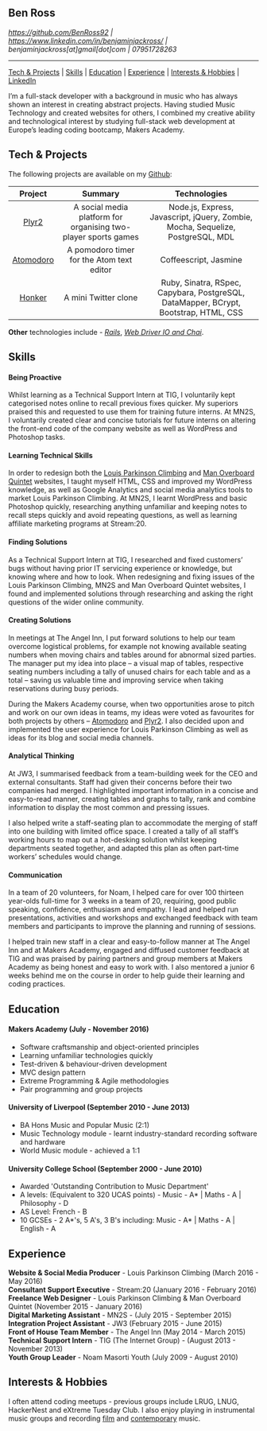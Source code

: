## Ben Ross

*https://github.com/BenRoss92 | https://www.linkedin.com/in/benjaminjackross/ |   
benjaminjackross[at]gmail[dot]com | 07951728263*

---

[Tech & Projects](#tech--projects) | [Skills](#skills) | [Education](#education) | [Experience](#experience) | [Interests & Hobbies](#interests--hobbies) | [LinkedIn](https://uk.linkedin.com/in/benjaminjackross)

I’m a full-stack developer with a background in music who has always shown an interest in creating abstract projects. Having studied Music Technology and created websites for others, I combined my creative ability and technological interest by studying full-stack web development at Europe’s leading coding bootcamp, Makers Academy.

## Tech & Projects

The following projects are available on my [Github](https://github.com/BenRoss92/):

| Project | Summary | Technologies |
|:---:|:---:|:---:|
| [Plyr2](https://github.com/BenRoss92/plyr2) | A social media platform for organising two-player sports games | Node.js, Express, Javascript, jQuery, Zombie, Mocha, Sequelize, PostgreSQL, MDL
| [Atomodoro](https://github.com/BenRoss92/Atomodoro) | A pomodoro timer for the Atom text editor | Coffeescript, Jasmine |
| [Honker](https://github.com/BenRoss92/honker) | A mini Twitter clone | Ruby, Sinatra, RSpec, Capybara, PostgreSQL, DataMapper, BCrypt, Bootstrap, HTML, CSS |

**Other** technologies include - *[Rails](https://github.com/BenRoss92/yelp_clone)*, *[Web Driver IO and Chai](https://github.com/BenRoss92/headline_fetcher)*.

## Skills

#### Being Proactive

Whilst learning as a Technical Support Intern at TIG, I voluntarily kept categorised notes online to recall previous fixes quicker. My superiors praised this and requested to use them for training future interns. At MN2S, I voluntarily created clear and concise tutorials for future interns on altering the front-end code of the company website as well as WordPress and Photoshop tasks.

#### Learning Technical Skills

In order to redesign both the [Louis Parkinson Climbing](http://louisparkinsonclimbing.co.uk/) and [Man Overboard Quintet](http://manoverboardswing.co.uk/) websites, I taught myself HTML, CSS and improved my WordPress knowledge, as well as Google Analytics and social media analytics tools to market Louis Parkinson Climbing. At MN2S, I learnt WordPress and basic Photoshop quickly, researching anything unfamiliar and keeping notes to recall steps quickly and avoid repeating questions, as well as learning affiliate marketing programs at Stream:20.

#### Finding Solutions

As a Technical Support Intern at TIG, I researched and fixed customers’ bugs without having prior IT servicing experience or knowledge, but knowing where and how to look. When redesigning and fixing issues of the Louis Parkinson Climbing, MN2S and Man Overboard Quintet websites, I found and implemented solutions through researching and asking the right questions of the wider online community.

#### Creating Solutions

In meetings at The Angel Inn, I put forward solutions to help our team overcome logistical problems, for example not knowing available seating numbers when moving chairs and tables around for abnormal sized parties. The manager put my idea into place – a visual map of tables, respective seating numbers including a tally of unused chairs for each table and as a total – saving us valuable time and improving service when taking reservations during busy periods.

During the Makers Academy course, when two opportunities arose to pitch and work on our own ideas in teams, my ideas were voted as favourites for both projects by others – [Atomodoro](https://github.com/BenRoss92/Atomodoro) and [Plyr2](https://github.com/BenRoss92/plyr2). I also decided upon and implemented the user experience for Louis Parkinson Climbing as well as ideas for its blog and social media channels.

#### Analytical Thinking

At JW3, I summarised feedback from a team-building week for the CEO and external consultants. Staff had given their concerns before their two companies had merged. I highlighted important information in a concise and easy-to-read manner, creating tables and graphs to tally, rank and combine information to display the most common and pressing issues.

I also helped write a staff-seating plan to accommodate the merging of staff into one building with limited office space. I created a tally of all staff’s working hours to map out a hot-desking solution whilst keeping departments seated together, and adapted this plan as often part-time workers’ schedules would change.

#### Communication

In a team of 20 volunteers, for Noam, I helped care for over 100 thirteen year-olds full-time for 3 weeks in a team of 20, requiring, good public speaking, confidence, enthusiasm and empathy. I lead and helped run presentations, activities and workshops and exchanged feedback with team members and participants to improve the planning and running of sessions.

I helped train new staff in a clear and easy-to-follow manner at The Angel Inn and at Makers Academy, engaged and diffused customer feedback at TIG and was praised by pairing partners and group members at Makers Academy as being honest and easy to work with. I also mentored a junior 6 weeks behind me on the course in order to help guide their learning and coding practices.

## Education

#### Makers Academy (July - November 2016)

- Software craftsmanship and object-oriented principles
- Learning unfamiliar technologies quickly
- Test-driven & behaviour-driven development
- MVC design pattern
- Extreme Programming & Agile methodologies
- Pair programming and group projects

#### University of Liverpool (September 2010 - June 2013)

- BA Hons Music and Popular Music (2:1)
- Music Technology module - learnt industry-standard recording software and hardware
- World Music module - achieved a 1:1

#### University College School (September 2000 - June 2010)

- Awarded 'Outstanding Contribution to Music Department'
- A levels: (Equivalent to 320 UCAS points) -
 Music - A\* | Maths - A | Philosophy - D
- AS Level: French - B
- 10 GCSEs - 2 A\*'s, 5 A's, 3 B's including:
Music - A\* | Maths - A | English - A

## Experience

**Website & Social Media Producer** - Louis Parkinson Climbing (March 2016 - May 2016)  
**Consultant Support Executive** - Stream:20 (January 2016 - February 2016)  
**Freelance Web Designer** - Louis Parkinson Climbing & Man Overboard Quintet (November 2015 - January 2016)  
**Digital Marketing Assistant** - MN2S - (July 2015 - September 2015)  
**Integration Project Assistant** - JW3 (February 2015 - June 2015)  
**Front of House Team Member** - The Angel Inn (May 2014 - March 2015)  
**Technical Support Intern** - TIG (The Internet Group) - (August 2013 - November 2013)  
**Youth Group Leader** - Noam Masorti Youth (July 2009 - August 2010)

## Interests & Hobbies

I often attend coding meetups - previous groups include LRUG, LNUG, HackerNest and eXtreme Tuesday Club. I also enjoy playing in instrumental music groups and recording
[film](https://www.youtube.com/user/BenRoss92/videos?live_view=500&sort=dd&view=0&flow=list)
 and [contemporary](https://soundcloud.com/ben-ross-92) music.
